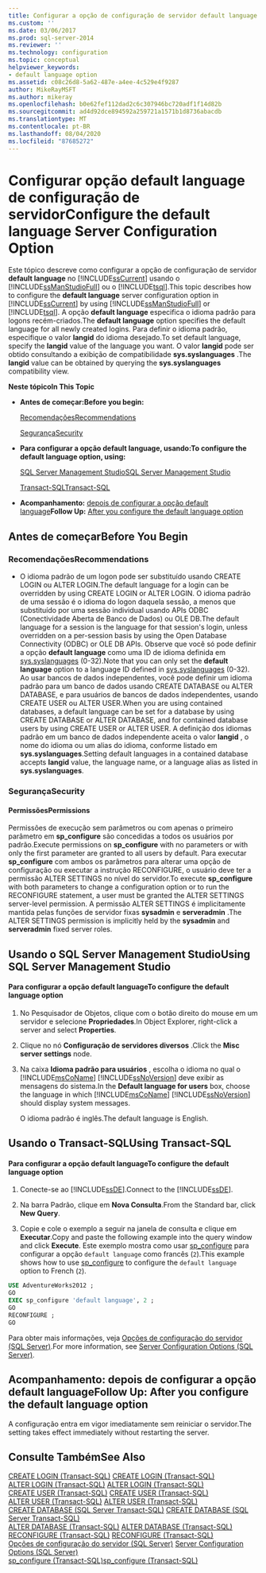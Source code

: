 ```yaml
---
title: Configurar a opção de configuração de servidor default language | Microsoft Docs
ms.custom: ''
ms.date: 03/06/2017
ms.prod: sql-server-2014
ms.reviewer: ''
ms.technology: configuration
ms.topic: conceptual
helpviewer_keywords:
- default language option
ms.assetid: c08c26d8-5a62-487e-a4ee-4c529e4f9287
author: MikeRayMSFT
ms.author: mikeray
ms.openlocfilehash: b0e62fef112dad2c6c307946bc720adf1f14d82b
ms.sourcegitcommit: ad4d92dce894592a259721a1571b1d8736abacdb
ms.translationtype: MT
ms.contentlocale: pt-BR
ms.lasthandoff: 08/04/2020
ms.locfileid: "87685272"
---
```

# <a name="configure-the-default-language-server-configuration-option"></a><span data-ttu-id="1c853-102">Configurar opção default language de configuração de servidor</span><span class="sxs-lookup"><span data-stu-id="1c853-102">Configure the default language Server Configuration Option</span></span>
  <span data-ttu-id="1c853-103">Este tópico descreve como configurar a opção de configuração de servidor **default language** no [!INCLUDE[ssCurrent](../../includes/sscurrent-md.md)] usando o [!INCLUDE[ssManStudioFull](../../includes/ssmanstudiofull-md.md)] ou o [!INCLUDE[tsql](../../includes/tsql-md.md)].</span><span class="sxs-lookup"><span data-stu-id="1c853-103">This topic describes how to configure the **default language** server configuration option in [!INCLUDE[ssCurrent](../../includes/sscurrent-md.md)] by using [!INCLUDE[ssManStudioFull](../../includes/ssmanstudiofull-md.md)] or [!INCLUDE[tsql](../../includes/tsql-md.md)].</span></span> <span data-ttu-id="1c853-104">A opção **default language** especifica o idioma padrão para logons recém-criados.</span><span class="sxs-lookup"><span data-stu-id="1c853-104">The **default language** option specifies the default language for all newly created logins.</span></span> <span data-ttu-id="1c853-105">Para definir o idioma padrão, especifique o valor **langid** do idioma desejado.</span><span class="sxs-lookup"><span data-stu-id="1c853-105">To set default language, specify the **langid** value of the language you want.</span></span> <span data-ttu-id="1c853-106">O valor **langid** pode ser obtido consultando a exibição de compatibilidade **sys.syslanguages** .</span><span class="sxs-lookup"><span data-stu-id="1c853-106">The **langid** value can be obtained by querying the **sys.syslanguages** compatibility view.</span></span>  
  
 <span data-ttu-id="1c853-107">**Neste tópico**</span><span class="sxs-lookup"><span data-stu-id="1c853-107">**In This Topic**</span></span>  
  
-   <span data-ttu-id="1c853-108">**Antes de começar:**</span><span class="sxs-lookup"><span data-stu-id="1c853-108">**Before you begin:**</span></span>  
  
     [<span data-ttu-id="1c853-109">Recomendações</span><span class="sxs-lookup"><span data-stu-id="1c853-109">Recommendations</span></span>](#Recommendations)  
  
     [<span data-ttu-id="1c853-110">Segurança</span><span class="sxs-lookup"><span data-stu-id="1c853-110">Security</span></span>](#Security)  
  
-   <span data-ttu-id="1c853-111">**Para configurar a opção default language, usando:**</span><span class="sxs-lookup"><span data-stu-id="1c853-111">**To configure the default language option, using:**</span></span>  
  
     [<span data-ttu-id="1c853-112">SQL Server Management Studio</span><span class="sxs-lookup"><span data-stu-id="1c853-112">SQL Server Management Studio</span></span>](#SSMSProcedure)  
  
     [<span data-ttu-id="1c853-113">Transact-SQL</span><span class="sxs-lookup"><span data-stu-id="1c853-113">Transact-SQL</span></span>](#TsqlProcedure)  
  
-   <span data-ttu-id="1c853-114">**Acompanhamento:**  [depois de configurar a opção default language](#FollowUp)</span><span class="sxs-lookup"><span data-stu-id="1c853-114">**Follow Up:**  [After you configure the default language option](#FollowUp)</span></span>  
  
##  <a name="before-you-begin"></a><a name="BeforeYouBegin"></a> <span data-ttu-id="1c853-115">Antes de começar</span><span class="sxs-lookup"><span data-stu-id="1c853-115">Before You Begin</span></span>  
  
###  <a name="recommendations"></a><a name="Recommendations"></a> <span data-ttu-id="1c853-116">Recomendações</span><span class="sxs-lookup"><span data-stu-id="1c853-116">Recommendations</span></span>  
  
-   <span data-ttu-id="1c853-117">O idioma padrão de um logon pode ser substituído usando CREATE LOGIN ou ALTER LOGIN.</span><span class="sxs-lookup"><span data-stu-id="1c853-117">The default language for a login can be overridden by using CREATE LOGIN or ALTER LOGIN.</span></span> <span data-ttu-id="1c853-118">O idioma padrão de uma sessão é o idioma do logon daquela sessão, a menos que substituído por uma sessão individual usando APIs ODBC (Conectividade Aberta de Banco de Dados) ou OLE DB.</span><span class="sxs-lookup"><span data-stu-id="1c853-118">The default language for a session is the language for that session's login, unless overridden on a per-session basis by using the Open Database Connectivity (ODBC) or OLE DB APIs.</span></span> <span data-ttu-id="1c853-119">Observe que você só pode definir a opção **default language** como uma ID de idioma definida em [sys.syslanguages](/sql/relational-databases/system-compatibility-views/sys-syslanguages-transact-sql) (0-32).</span><span class="sxs-lookup"><span data-stu-id="1c853-119">Note that you can only set the **default language** option to a language ID defined in [sys.syslanguages](/sql/relational-databases/system-compatibility-views/sys-syslanguages-transact-sql) (0-32).</span></span> <span data-ttu-id="1c853-120">Ao usar bancos de dados independentes, você pode definir um idioma padrão para um banco de dados usando CREATE DATABASE ou ALTER DATABASE, e para usuários de bancos de dados independentes, usando CREATE USER ou ALTER USER.</span><span class="sxs-lookup"><span data-stu-id="1c853-120">When you are using contained databases, a default language can be set for a database by using CREATE DATABASE or ALTER DATABASE, and for contained database users by using CREATE USER or ALTER USER.</span></span> <span data-ttu-id="1c853-121">A definição dos idiomas padrão em um banco de dados independente aceita o valor **langid** , o nome do idioma ou um alias do idioma, conforme listado em **sys.syslanguages**.</span><span class="sxs-lookup"><span data-stu-id="1c853-121">Setting default languages in a contained database accepts **langid** value, the language name, or a language alias as listed in **sys.syslanguages**.</span></span>  
  
###  <a name="security"></a><a name="Security"></a> <span data-ttu-id="1c853-122">Segurança</span><span class="sxs-lookup"><span data-stu-id="1c853-122">Security</span></span>  
  
####  <a name="permissions"></a><a name="Permissions"></a> <span data-ttu-id="1c853-123">Permissões</span><span class="sxs-lookup"><span data-stu-id="1c853-123">Permissions</span></span>  
 <span data-ttu-id="1c853-124">Permissões de execução sem parâmetros ou com apenas o primeiro parâmetro em **sp_configure** são concedidas a todos os usuários por padrão.</span><span class="sxs-lookup"><span data-stu-id="1c853-124">Execute permissions on **sp_configure** with no parameters or with only the first parameter are granted to all users by default.</span></span> <span data-ttu-id="1c853-125">Para executar **sp_configure** com ambos os parâmetros para alterar uma opção de configuração ou executar a instrução RECONFIGURE, o usuário deve ter a permissão ALTER SETTINGS no nível do servidor.</span><span class="sxs-lookup"><span data-stu-id="1c853-125">To execute **sp_configure** with both parameters to change a configuration option or to run the RECONFIGURE statement, a user must be granted the ALTER SETTINGS server-level permission.</span></span> <span data-ttu-id="1c853-126">A permissão ALTER SETTINGS é implicitamente mantida pelas funções de servidor fixas **sysadmin** e **serveradmin** .</span><span class="sxs-lookup"><span data-stu-id="1c853-126">The ALTER SETTINGS permission is implicitly held by the **sysadmin** and **serveradmin** fixed server roles.</span></span>  
  
##  <a name="using-sql-server-management-studio"></a><a name="SSMSProcedure"></a> <span data-ttu-id="1c853-127">Usando o SQL Server Management Studio</span><span class="sxs-lookup"><span data-stu-id="1c853-127">Using SQL Server Management Studio</span></span>  
  
#### <a name="to-configure-the-default-language-option"></a><span data-ttu-id="1c853-128">Para configurar a opção default language</span><span class="sxs-lookup"><span data-stu-id="1c853-128">To configure the default language option</span></span>  
  
1.  <span data-ttu-id="1c853-129">No Pesquisador de Objetos, clique com o botão direito do mouse em um servidor e selecione **Propriedades**.</span><span class="sxs-lookup"><span data-stu-id="1c853-129">In Object Explorer, right-click a server and select **Properties**.</span></span>  
  
2.  <span data-ttu-id="1c853-130">Clique no nó **Configuração de servidores diversos** .</span><span class="sxs-lookup"><span data-stu-id="1c853-130">Click the **Misc server settings** node.</span></span>  
  
3.  <span data-ttu-id="1c853-131">Na caixa **Idioma padrão para usuários** , escolha o idioma no qual o [!INCLUDE[msCoName](../../includes/msconame-md.md)] [!INCLUDE[ssNoVersion](../../includes/ssnoversion-md.md)] deve exibir as mensagens do sistema.</span><span class="sxs-lookup"><span data-stu-id="1c853-131">In the **Default language for users** box, choose the language in which [!INCLUDE[msCoName](../../includes/msconame-md.md)] [!INCLUDE[ssNoVersion](../../includes/ssnoversion-md.md)] should display system messages.</span></span>  
  
     <span data-ttu-id="1c853-132">O idioma padrão é inglês.</span><span class="sxs-lookup"><span data-stu-id="1c853-132">The default language is English.</span></span>  
  
##  <a name="using-transact-sql"></a><a name="TsqlProcedure"></a> <span data-ttu-id="1c853-133">Usando o Transact-SQL</span><span class="sxs-lookup"><span data-stu-id="1c853-133">Using Transact-SQL</span></span>  
  
#### <a name="to-configure-the-default-language-option"></a><span data-ttu-id="1c853-134">Para configurar a opção default language</span><span class="sxs-lookup"><span data-stu-id="1c853-134">To configure the default language option</span></span>  
  
1.  <span data-ttu-id="1c853-135">Conecte-se ao [!INCLUDE[ssDE](../../includes/ssde-md.md)].</span><span class="sxs-lookup"><span data-stu-id="1c853-135">Connect to the [!INCLUDE[ssDE](../../includes/ssde-md.md)].</span></span>  
  
2.  <span data-ttu-id="1c853-136">Na barra Padrão, clique em **Nova Consulta**.</span><span class="sxs-lookup"><span data-stu-id="1c853-136">From the Standard bar, click **New Query**.</span></span>  
  
3.  <span data-ttu-id="1c853-137">Copie e cole o exemplo a seguir na janela de consulta e clique em **Executar**.</span><span class="sxs-lookup"><span data-stu-id="1c853-137">Copy and paste the following example into the query window and click **Execute**.</span></span> <span data-ttu-id="1c853-138">Este exemplo mostra como usar [sp_configure](/sql/relational-databases/system-stored-procedures/sp-configure-transact-sql) para configurar a opção `default language` como francês (`2`).</span><span class="sxs-lookup"><span data-stu-id="1c853-138">This example shows how to use [sp_configure](/sql/relational-databases/system-stored-procedures/sp-configure-transact-sql) to configure the `default language` option to French (`2`).</span></span>  
  
```sql  
USE AdventureWorks2012 ;  
GO  
EXEC sp_configure 'default language', 2 ;  
GO  
RECONFIGURE ;  
GO  
```  
  
 <span data-ttu-id="1c853-139">Para obter mais informações, veja [Opções de configuração do servidor &#40;SQL Server&#41;](server-configuration-options-sql-server.md).</span><span class="sxs-lookup"><span data-stu-id="1c853-139">For more information, see [Server Configuration Options &#40;SQL Server&#41;](server-configuration-options-sql-server.md).</span></span>  
  
##  <a name="follow-up-after-you-configure-the-default-language-option"></a><a name="FollowUp"></a> <span data-ttu-id="1c853-140">Acompanhamento: depois de configurar a opção default language</span><span class="sxs-lookup"><span data-stu-id="1c853-140">Follow Up: After you configure the default language option</span></span>  
 <span data-ttu-id="1c853-141">A configuração entra em vigor imediatamente sem reiniciar o servidor.</span><span class="sxs-lookup"><span data-stu-id="1c853-141">The setting takes effect immediately without restarting the server.</span></span>  
  
## <a name="see-also"></a><span data-ttu-id="1c853-142">Consulte Também</span><span class="sxs-lookup"><span data-stu-id="1c853-142">See Also</span></span>  
 <span data-ttu-id="1c853-143">[CREATE LOGIN &#40;Transact-SQL&#41;](/sql/t-sql/statements/create-login-transact-sql) </span><span class="sxs-lookup"><span data-stu-id="1c853-143">[CREATE LOGIN &#40;Transact-SQL&#41;](/sql/t-sql/statements/create-login-transact-sql) </span></span>  
 <span data-ttu-id="1c853-144">[ALTER LOGIN &#40;Transact-SQL&#41;](/sql/t-sql/statements/alter-login-transact-sql) </span><span class="sxs-lookup"><span data-stu-id="1c853-144">[ALTER LOGIN &#40;Transact-SQL&#41;](/sql/t-sql/statements/alter-login-transact-sql) </span></span>  
 <span data-ttu-id="1c853-145">[CREATE USER &#40;Transact-SQL&#41;](/sql/t-sql/statements/create-user-transact-sql) </span><span class="sxs-lookup"><span data-stu-id="1c853-145">[CREATE USER &#40;Transact-SQL&#41;](/sql/t-sql/statements/create-user-transact-sql) </span></span>  
 <span data-ttu-id="1c853-146">[ALTER USER &#40;Transact-SQL&#41;](/sql/t-sql/statements/alter-user-transact-sql) </span><span class="sxs-lookup"><span data-stu-id="1c853-146">[ALTER USER &#40;Transact-SQL&#41;](/sql/t-sql/statements/alter-user-transact-sql) </span></span>  
 <span data-ttu-id="1c853-147">[CREATE DATABASE &#40;SQL Server Transact-SQL&#41;](/sql/t-sql/statements/create-database-sql-server-transact-sql) </span><span class="sxs-lookup"><span data-stu-id="1c853-147">[CREATE DATABASE &#40;SQL Server Transact-SQL&#41;](/sql/t-sql/statements/create-database-sql-server-transact-sql) </span></span>  
 <span data-ttu-id="1c853-148">[ALTER DATABASE &#40;Transact-SQL&#41;](/sql/t-sql/statements/alter-database-transact-sql) </span><span class="sxs-lookup"><span data-stu-id="1c853-148">[ALTER DATABASE &#40;Transact-SQL&#41;](/sql/t-sql/statements/alter-database-transact-sql) </span></span>  
 <span data-ttu-id="1c853-149">[RECONFIGURE &#40;Transact-SQL&#41;](/sql/t-sql/language-elements/reconfigure-transact-sql) </span><span class="sxs-lookup"><span data-stu-id="1c853-149">[RECONFIGURE &#40;Transact-SQL&#41;](/sql/t-sql/language-elements/reconfigure-transact-sql) </span></span>  
 <span data-ttu-id="1c853-150">[Opções de configuração do servidor &#40;SQL Server&#41;](server-configuration-options-sql-server.md) </span><span class="sxs-lookup"><span data-stu-id="1c853-150">[Server Configuration Options &#40;SQL Server&#41;](server-configuration-options-sql-server.md) </span></span>  
 [<span data-ttu-id="1c853-151">sp_configure &#40;Transact-SQL&#41;</span><span class="sxs-lookup"><span data-stu-id="1c853-151">sp_configure &#40;Transact-SQL&#41;</span></span>](/sql/relational-databases/system-stored-procedures/sp-configure-transact-sql)  
  
  

